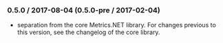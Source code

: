 ### 0.5.0 / 2017-08-04 (0.5.0-pre / 2017-02-04)
* separation from the core Metrics.NET library. For changes previous to this version, see the changelog of the core library.
